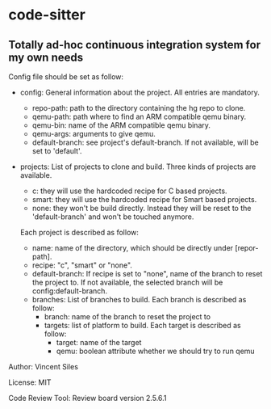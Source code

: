 # code-sitter
## Totally ad-hoc continuous integration system for my own needs

Config file should be set as follow:
- config: General information about the project. All entries are mandatory.
    + repo-path: path to the directory containing the hg repo to clone.
    + qemu-path: path where to find an ARM compatible qemu binary.
    + qemu-bin: name of the ARM compatible qemu binary.
    + qemu-args: arguments to give qemu.
    + default-branch: see project's default-branch. If not available, will be
      set to 'default'.


- projects: List of projects to clone and build. Three kinds of projects are
  available.
    + c: they will use the hardcoded recipe for C based projects.
    + smart: they will use the hardcoded recipe for Smart based projects.
    + none: they won't be build directly. Instead they will be reset to the
      'default-branch' and won't be touched anymore.

  Each project is described as follow:
    + name: name of the directory, which should be directly under [repor-path].
    + recipe: "c", "smart" or "none".
    + default-branch: If recipe is set to "none", name of the branch to reset
      the project to. If not available, the selected branch will be
      config:default-branch.
    + branches: List of branches to build. Each branch is described as follow:
      * branch: name of the branch to reset the project to
      * targets: list of platform to build. Each target is described as follow:
        - target: name of the target
        - qemu: boolean attribute whether we should try to run qemu

Author: Vincent Siles

License: MIT

Code Review Tool: Review board version 2.5.6.1
